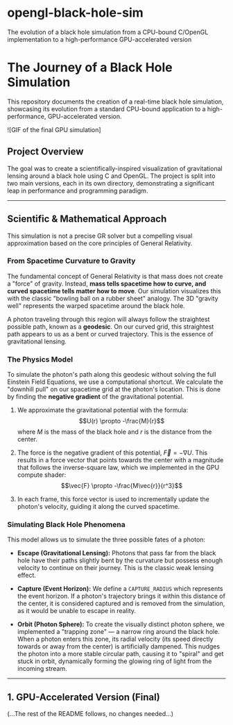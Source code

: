 # opengl-black-hole-sim
The evolution of a black hole simulation from a CPU-bound C/OpenGL implementation to a high-performance GPU-accelerated version


# The Journey of a Black Hole Simulation

This repository documents the creation of a real-time black hole simulation, showcasing its evolution from a standard CPU-bound application to a high-performance, GPU-accelerated version.

![GIF of the final GPU simulation]

## Project Overview
The goal was to create a scientifically-inspired visualization of gravitational lensing around a black hole using C and OpenGL. The project is split into two main versions, each in its own directory, demonstrating a significant leap in performance and programming paradigm.

---
## Scientific & Mathematical Approach

This simulation is not a precise GR solver but a compelling visual approximation based on the core principles of General Relativity.

### From Spacetime Curvature to Gravity
The fundamental concept of General Relativity is that mass does not create a "force" of gravity. Instead, **mass tells spacetime how to curve, and curved spacetime tells matter how to move**. Our simulation visualizes this with the classic "bowling ball on a rubber sheet" analogy. The 3D "gravity well" represents the warped spacetime around the black hole.

A photon traveling through this region will always follow the straightest possible path, known as a **geodesic**. On our curved grid, this straightest path appears to us as a bent or curved trajectory. This is the essence of gravitational lensing.

### The Physics Model
To simulate the photon's path along this geodesic without solving the full Einstein Field Equations, we use a computational shortcut. We calculate the "downhill pull" on our spacetime grid at the photon's location. This is done by finding the **negative gradient** of the gravitational potential.

1.  We approximate the gravitational potential with the formula:
    $$U(r) \propto -\frac{M}{r}$$
    where $M$ is the mass of the black hole and $r$ is the distance from the center.

2.  The force is the negative gradient of this potential, $\vec{F} = -\nabla U$. This results in a force vector that points towards the center with a magnitude that follows the inverse-square law, which we implemented in the GPU compute shader:
    $$\vec{F} \propto -\frac{M\vec{r}}{r^3}$$

3.  In each frame, this force vector is used to incrementally update the photon's velocity, guiding it along the curved spacetime.

### Simulating Black Hole Phenomena
This model allows us to simulate the three possible fates of a photon:

* **Escape (Gravitational Lensing):** Photons that pass far from the black hole have their paths slightly bent by the curvature but possess enough velocity to continue on their journey. This is the classic weak lensing effect.

* **Capture (Event Horizon):** We define a `CAPTURE_RADIUS` which represents the event horizon. If a photon's trajectory brings it within this distance of the center, it is considered captured and is removed from the simulation, as it would be unable to escape in reality.

* **Orbit (Photon Sphere):** To create the visually distinct photon sphere, we implemented a "trapping zone" — a narrow ring around the black hole. When a photon enters this zone, its radial velocity (its speed directly towards or away from the center) is artificially dampened. This nudges the photon into a more stable circular path, causing it to "spiral" and get stuck in orbit, dynamically forming the glowing ring of light from the incoming stream.

---
## 1. GPU-Accelerated Version (Final)
(...The rest of the README follows, no changes needed...)